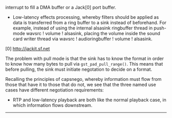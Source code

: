 interrupt to fill a DMA buffer or a Jack[0] port buffer.

- Low-latency effects processing, whereby filters should be applied as
data is transferred from a ring buffer to a sink instead of
beforehand. For example, instead of using the internal alsasink
ringbuffer thread in push-mode wavsrc \! volume \! alsasink, placing
the volume inside the sound card writer thread via wavsrc \!
audioringbuffer \! volume \! alsasink.

[0] <http://jackit.sf.net>

The problem with pull mode is that the sink has to know the format in
order to know how many bytes to pull via `gst_pad_pull_range()`. This
means that before pulling, the sink must initiate negotation to decide
on a format.

Recalling the principles of capsnego, whereby information must flow from
those that have it to those that do not, we see that the three named use
cases have different negotiation requirements:

- RTP and low-latency playback are both like the normal playback case,
in which information flows downstream.

---

